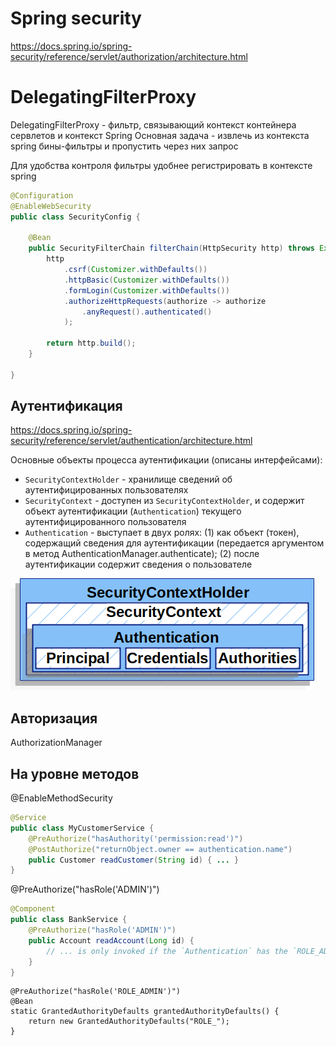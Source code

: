 # Spring security

https://docs.spring.io/spring-security/reference/servlet/authorization/architecture.html

# DelegatingFilterProxy
DelegatingFilterProxy - фильтр, связывающий контекст контейнера сервлетов и контекст Spring
Основная задача - извлечь из контекста spring бины-фильтры и пропустить через них запрос

Для удобства контроля фильтры удобнее регистрировать в контексте spring

```java
@Configuration
@EnableWebSecurity
public class SecurityConfig {

    @Bean
    public SecurityFilterChain filterChain(HttpSecurity http) throws Exception {
        http
            .csrf(Customizer.withDefaults())
            .httpBasic(Customizer.withDefaults())
            .formLogin(Customizer.withDefaults())
            .authorizeHttpRequests(authorize -> authorize
                .anyRequest().authenticated()
            );

        return http.build();
    }

}
```

## Аутентификация 
https://docs.spring.io/spring-security/reference/servlet/authentication/architecture.html

Основные объекты процесса аутентификации (описаны интерфейсами):
- `SecurityContextHolder` - хранилище сведений об аутентифицированных пользователях
- `SecurityContext` - доступен из `SecurityContextHolder`, и содержит объект аутентификации (`Authentication`) текущего
аутентифицированного пользователя
- `Authentication` - выступает в двух ролях: (1) как объект (токен), содержащий сведения для аутентификации (передается 
аргументом в метод AuthenticationManager.authenticate); (2) после аутентификации содержит сведения о пользователе

![Изображение](securitycontextholder.png)


## Авторизация

AuthorizationManager



## На уровне методов

@EnableMethodSecurity

```java
@Service
public class MyCustomerService {
    @PreAuthorize("hasAuthority('permission:read')")
    @PostAuthorize("returnObject.owner == authentication.name")
    public Customer readCustomer(String id) { ... }
}
```

@PreAuthorize("hasRole('ADMIN')")

```java
@Component
public class BankService {
	@PreAuthorize("hasRole('ADMIN')")
	public Account readAccount(Long id) {
        // ... is only invoked if the `Authentication` has the `ROLE_ADMIN` authority
	}
}
```


    @PreAuthorize("hasRole('ROLE_ADMIN')")
    @Bean
    static GrantedAuthorityDefaults grantedAuthorityDefaults() {
        return new GrantedAuthorityDefaults("ROLE_");
    }

